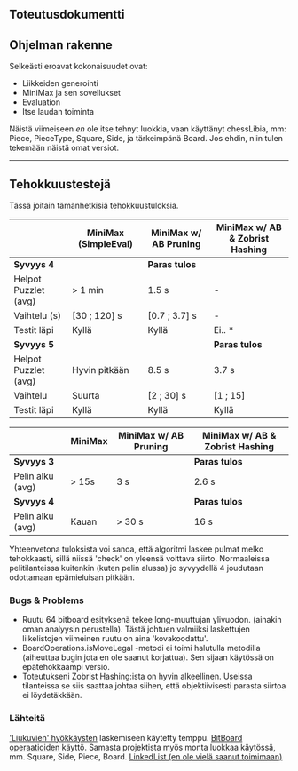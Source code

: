 ## Toteutusdokumentti

## Ohjelman rakenne
Selkeästi eroavat kokonaisuudet ovat: 
- Liikkeiden generointi
- MiniMax ja sen sovellukset
- Evaluation
- Itse laudan toiminta

Näistä viimeiseen *en* ole itse tehnyt luokkia, vaan käyttänyt chessLibia, mm: Piece, PieceType, Square, Side, ja tärkeimpänä Board. Jos ehdin, niin tulen tekemään näistä omat versiot.

---------------


## Tehokkuustestejä
Tässä joitain tämänhetkisiä tehokkuustuloksia.

| |   MiniMax (SimpleEval) | MiniMax w/ AB Pruning | MiniMax w/ AB & Zobrist Hashing |
|---	|---		|---	|---     |
| **Syvyys 4**| | **Paras tulos** |
| Helpot Puzzlet  (avg) | > 1 min| 1.5 s | -
| Vaihtelu (s) | [30 ; 120] s | [0.7 ; 3.7] s | -   
|Testit läpi | Kyllä | Kyllä | Ei.. * |
|**Syvyys 5** | | | **Paras tulos**
| Helpot Puzzlet (avg) | Hyvin pitkään | 8.5 s | 3.7 s
| Vaihtelu | Suurta| [2 ; 30] s | [1 ; 15]  |
| Testit läpi | Kyllä | Kyllä | Kyllä |

| |   MiniMax | MiniMax w/ AB Pruning | MiniMax w/ AB & Zobrist Hashing |
|---	|---		|---	|---     |
| **Syvyys 3** | | |**Paras tulos**
| Pelin alku (avg) | > 15s | 3 s | 2.6 s
|**Syvyys 4** | | |**Paras tulos**
| Pelin alku (avg) | Kauan | > 30 s | 16 s

Yhteenvetona tuloksista voi sanoa, että algoritmi laskee pulmat melko tehokkaasti, sillä niissä 'check' on yleensä voittava siirto. Normaaleissa pelitilanteissa kuitenkin (kuten pelin alussa) jo syvyydellä 4 joudutaan odottamaan epämieluisan pitkään.    

### Bugs & Problems
- Ruutu 64 bitboard esityksenä tekee long-muuttujan ylivuodon. (ainakin oman analyysin perustella). Tästä johtuen valmiiksi laskettujen liikelistojen viimeinen ruutu on aina 'kovakoodattu'.
- BoardOperations.isMoveLegal -metodi ei toimi halutulla metodilla (aiheuttaa bugin jota en ole saanut korjattua). Sen sijaan käytössä on epätehokkaampi versio.
- Toteutukseni Zobrist Hashing:ista on hyvin alkeellinen. Useissa tilanteissa se siis saattaa johtaa siihen, että objektiivisesti parasta siirtoa ei löydetäkkään. 

### Lähteitä
['Liukuvien' hyökkäysten](https://www.chessprogramming.org/Hyperbola_Quintessence) laskemiseen käytetty temppu.
[BitBoard operaatioiden](https://github.com/bhlangonijr/chesslib/tree/e6acbcb9d429c08918774edb2647b6f8e88db1cc/src/main/java/com/github/bhlangonijr/chesslib) käyttö. Samasta projektista myös monta luokkaa käytössä, mm. Square, Side, Piece, Board. 
[LinkedList (en ole vielä saanut toimimaan)](https://www.youtube.com/watch?v=WEW7QkLFvko)
